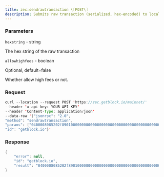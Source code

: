 ```yaml
---
title: zec:sendrawtransaction \[POST\]
description: Submits raw transaction (serialized, hex-encoded) to local node andnetwork.
---
```


### Parameters


`hexstring` - string

The hex string of the raw transaction

`allowhighfees` - boolean

Optional, default=false

Whether allow high fees or not.

### Request

``` java
curl --location --request POST 'https://zec.getblock.io/mainnet/' 
--header 'x-api-key: YOUR-API-KEY' 
--header 'Content-Type: application/json' 
--data-raw '{"jsonrpc": "2.0",
"method": "sendrawtransaction",
"params": ["0400008085202f89010000000000000000000000000000000000000000000000000000000000000000ffffffff2003bb1e151b5c4c55584f525c000000000f4bcd54a8ae0234000000000000000000000000045246ea0e000000001976a91417b04a8ede7164eccb961f46289305ec04014b6388ac38c94d010000000017a914c1d33ded7edf633ca2592f2258d4c8c9ae28091587286bee000000000017a914d45cb1adffb5215a42720532a076f02c7c778c908740787d010000000017a914931fec54c1fea86e574462cc32013f5400b891298700000000e31e15000000000000000000000000", null],
"id": "getblock.io"}'
```

###  Response

``` java
{
    "error": null,
    "id": "getblock.io",
    "result": "0400008085202f89010000000000000000000000000000000000000000000000000000000000000000ffffffff2003bb1e151b5c4c55584f525c000000000f4bcd54a8ae0234000000000000000000000000045246ea0e000000001976a91417b04a8ede7164eccb961f46289305ec04014b6388ac38c94d010000000017a914c1d33ded7edf633ca2592f2258d4c8c9ae28091587286bee000000000017a914d45cb1adffb5215a42720532a076f02c7c778c908740787d010000000017a914931fec54c1fea86e574462cc32013f5400b891298700000000e31e15000000000000000000000000"
}
```

